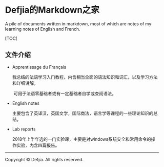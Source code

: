 # Defjia的Markdown之家
A pile of documents written in markdown, most of which are notes of my learning notes of English and French.

[TOC]

## 文件介绍

- Apprentissage du Français

  ​	我总结的法语学习入门教程，内含相当全面的语法知识和词汇，以及学习方法和详细讲解。

  ​	可用于法语零基础者或有一定基础者自学或查阅语法。

- English notes

  ​	主要包含了英译汉，英国文学，国际商法，语言学等课程的一些理论知识的总结。

- Lab reports

  ​	2018年上半年选的一门实验课，主要是对windows系统安全和常用命令的操作实验，内含四篇报告。


------

Copyright © Defjia. All rights reserved.